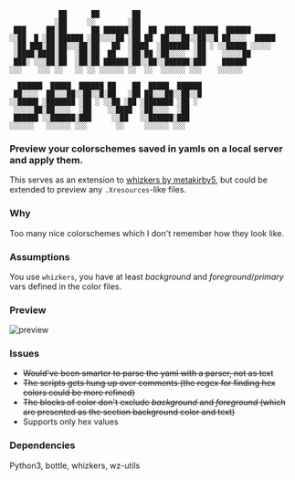 ```
            ██      ██        ██                                         
           ░██     ░░        ░██                                         
 ███     ██░██      ██ ██████░██  ██  █████  ██████  ██████      
░░██  █ ░██░██████ ░██░░░░██ ░██ ██  ██░░░██░░██░░█ ██░░░░  █████
 ░██ ███░██░██░░░██░██   ██  ░████  ░███████ ░██ ░ ░░█████ ░░░░░ 
 ░████░████░██  ░██░██  ██   ░██░██ ░██░░░░  ░██    ░░░░░██      
 ███░ ░░░██░██  ░██░██ ██████░██░░██░░██████░███    ██████       
░░░    ░░░ ░░   ░░ ░░ ░░░░░░ ░░  ░░  ░░░░░░ ░░░    ░░░░░░        
                                                 
  ██████  █████  ██████ ██    ██  █████  ██████  
 ██░░░░  ██░░░██░░██░░█░██   ░██ ██░░░██░░██░░█  
░░█████ ░███████ ░██ ░ ░░██ ░██ ░███████ ░██ ░   
 ░░░░░██░██░░░░  ░██    ░░████  ░██░░░░  ░██     
 ██████ ░░██████░███     ░░██   ░░██████░███     
░░░░░░   ░░░░░░ ░░░       ░░     ░░░░░░ ░░░      

```
### Preview your colorschemes saved in yamls on a local server and apply them.
This serves as an extension to [whizkers by metakirby5](https://github.com/metakirby5/whizkers), but could be extended to preview any ``.Xresources``-like files.

### Why
Too many nice colorschemes which I don't remember how they look like.

### Assumptions
You use ``whizkers``, you have at least *background* and *foreground*/*primary* vars defined in the color files.

### Preview
![preview](https://0x0.st/ZMz.png)
### Issues
- ~~Would've been smarter to parse the yaml with a parser, not as text~~
- ~~The scripts gets hung up over comments (the regex for finding hex colors could be more refined)~~
- ~~The blocks of color don't exclude *background* and *foreground* (which are presented as the section background color and text)~~
- Supports only hex values

### Dependencies
Python3, bottle, whizkers, wz-utils
